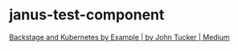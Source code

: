 # janus-test-component

[Backstage and Kubernetes by Example | by John Tucker | Medium](https://john-tucker.medium.com/backstage-and-kubernetes-by-example-3b49725e8acb)

